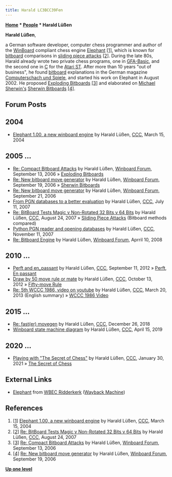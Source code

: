 ```yaml
---
title: Harald LC3BCC39Fen
---
```

**[Home](Home "Home") * [People](People "People") * Harald Lüßen**

**Harald Lüßen**,

a German software developer, computer chess programmer and author of the [WinBoard](WinBoard "WinBoard") compliant chess engine [Elephant](Elephant "Elephant")
<a id="cite-note-1" href="#cite-ref-1">[1]</a>,
which is known for [bitboard](Bitboards "Bitboards") comparisons in [sliding piece attacks](Sliding_Piece_Attacks "Sliding Piece Attacks") <a id="cite-note-2" href="#cite-ref-2">[2]</a>.
During the late 80s, Harald already wrote two private chess programs, one in [GFA-Basic](Basic "Basic"), and the second one in [C](C "C") for the [Atari ST](Atari_ST "Atari ST").
After more than 10 years "out of business", he found [bitboard](Bitboards "Bitboards") explanations in the German magazine [Computerschach und Spiele](Computerschach_und_Spiele "Computerschach und Spiele"), and started his work on Elephant in August 2002.
He proposed [Exploding Bitboards](Exploding_Bitboards "Exploding Bitboards") <a id="cite-note-3" href="#cite-ref-3">[3]</a> and elaborated on [Michael Sherwin's](Michael_Sherwin "Michael Sherwin") [Sherwin Bitboards](Sherwin_Bitboards "Sherwin Bitboards") <a id="cite-note-4" href="#cite-ref-4">[4]</a>.

## Forum Posts

## 2004

- [Elephant 1.00, a new winboard engine](https://www.stmintz.com/ccc/index.php?id=354776) by Harald Lüßen, [CCC](CCC "CCC"), March 15, 2004

## 2005 ...

- [Re: Compact Bitboard Attacks](http://www.open-aurec.com/wbforum/viewtopic.php?f=4&t=4523&start=80) by Harald Lüßen, [Winboard Forum](Computer_Chess_Forums "Computer Chess Forums"), September 13, 2006 » [Exploding Bitboards](Exploding_Bitboards "Exploding Bitboards")
- [Re: New bitboard move generator](http://www.open-aurec.com/wbforum/viewtopic.php?f=4&t=5587&start=11) by Harald Lüßen, [Winboard Forum](Computer_Chess_Forums "Computer Chess Forums"), September 19, 2006 » [Sherwin Bitboards](Sherwin_Bitboards "Sherwin Bitboards")
- [Re: New bitboard move generator](http://www.open-aurec.com/wbforum/viewtopic.php?f=4&t=5587&start=20) by Harald Lüßen, [Winboard Forum](Computer_Chess_Forums "Computer Chess Forums"), September 21, 2006
- [From PGN databases to a better evaluation](http://www.talkchess.com/forum/viewtopic.php?t=15020) by Harald Lüßen, [CCC](CCC "CCC"), July 11, 2007
- [Re: BitBoard Tests Magic v Non-Rotated 32 Bits v 64 Bits](http://www.talkchess.com/forum/viewtopic.php?topic_view=threads&p=140111&t=16002) by Harald Lüßen, [CCC](CCC "CCC"), August 24, 2007 » [Sliding Piece Attacks](Sliding_Piece_Attacks "Sliding Piece Attacks") (Bitboard methods compared)
- [Python PGN reader and opening databases](http://www.talkchess.com/forum/viewtopic.php?t=17791) by Harald Lüßen, [CCC](CCC "CCC"), November 11, 2007
- [Re: Bitboard Engine](http://www.open-aurec.com/wbforum/viewtopic.php?f=4&t=7271&start=3) by Harald Lüßen, [Winboard Forum](Computer_Chess_Forums "Computer Chess Forums"), Aprril 10, 2008

## 2010 ...

- [Perft and en_passant](http://www.talkchess.com/forum/viewtopic.php?t=45099) by Harald Lüßen, [CCC](CCC "CCC"), September 11, 2012 » [Perft](Perft "Perft"), [En passant](En_passant "En passant")
- [Draw by 50 move rule or mate](http://www.talkchess.com/forum/viewtopic.php?t=45556) by Harald Lüßen, [CCC](CCC "CCC"), October 13, 2012 » [Fifty-move Rule](Fifty-move_Rule "Fifty-move Rule")
- [Re: 5th WCCC 1986, video on youtube](http://www.talkchess.com/forum/viewtopic.php?t=47544&start=3) by Harald Lüßen, [CCC](CCC "CCC"), March 20, 2013 (English summary) » [WCCC 1986 Video](WCCC_1986#Video "WCCC 1986")

## 2015 ...

- [Re: fast(er) movegen](http://www.talkchess.com/forum3/viewtopic.php?f=7&t=69216&start=32) by Harald Lüßen, [CCC](CCC "CCC"), December 26, 2018
- [Winboard state machine diagram](http://www.talkchess.com/forum3/viewtopic.php?f=7&t=70502) by Harald Lüßen, [CCC](CCC "CCC"), April 15, 2019

## 2020 ...

- [Playing with "The Secret of Chess"](http://www.talkchess.com/forum3/viewtopic.php?f=2&t=76453) by Harald Lüßen, [CCC](CCC "CCC"), January 30, 2021 » [The Secret of Chess](Lyudmil_Tsvetkov#SecretOfChess "Lyudmil Tsvetkov")

## External Links

- [Elephant](https://web.archive.org/web/20120105073311/http://wbec-ridderkerk.nl/html/details1/Elephant.html) from [WBEC Ridderkerk](WBEC "WBEC") ([Wayback Machine](https://en.wikipedia.org/wiki/Wayback_Machine))

## References

1. <a id="cite-ref-1" href="#cite-note-1">[1]</a> [Elephant 1.00, a new winboard engine](https://www.stmintz.com/ccc/index.php?id=354776) by Harald Lüßen, [CCC](CCC "CCC"), March 15, 2004
1. <a id="cite-ref-2" href="#cite-note-2">[2]</a> [Re: BitBoard Tests Magic v Non-Rotated 32 Bits v 64 Bits](http://www.talkchess.com/forum/viewtopic.php?topic_view=threads&p=140111&t=16002) by Harald Lüßen, [CCC](CCC "CCC"), August 24, 2007
1. <a id="cite-ref-3" href="#cite-note-3">[3]</a> [Re: Compact Bitboard Attacks](http://www.open-aurec.com/wbforum/viewtopic.php?f=4&t=4523&start=80) by Harald Lüßen, [Winboard Forum](Computer_Chess_Forums "Computer Chess Forums"), September 13, 2006
1. <a id="cite-ref-4" href="#cite-note-4">[4]</a> [Re: New bitboard move generator](http://www.open-aurec.com/wbforum/viewtopic.php?f=4&t=5587&start=11) by Harald Lüßen, [Winboard Forum](Computer_Chess_Forums "Computer Chess Forums"), September 19, 2006

**[Up one level](People "People")**

